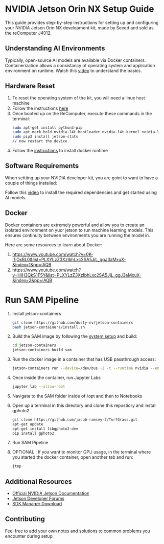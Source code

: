 # NVIDIA Jetson Orin NX Setup Guide

This guide provides step-by-step instructions for setting up and configuring your NVIDIA Jetson Orin NX development kit, made by Seeed and sold as the reComputer J4012.


## Understanding AI Environments
Typically, open-source AI models are available via Docker containers. Containerization allows a consistancy of operating system and application environment on runtime. Watch this [video](https://www.youtube.com/watch?v=rIrNIzy6U_g) to understand the basics.

## Hardware Reset

1. To reset the operating system of the kit, you will need a linux host machine 
2. Follow the instructions [here](https://wiki.seeedstudio.com/reComputer_J4012_Flash_Jetpack/)
3. Once booted up on the ReComputer, execute these commands in the terminal:
    ```bash
    sudo apt-get install python3-pip
    sudo apt-mark hold nvidia-l4t-bootloader nvidia-l4t-kernel nvidia-l4t-kernel-dtbs nvidia-l4t-kernel-headers
    sudo pip3 install jetson-stats
    // now restart the device
    ```
4. Follow the [instructions](https://www.jetson-ai-lab.com/tips_ssd-docker.html) to install docker runtime

## Software Requirements
When settting up your NVIDIA developer kit, you are goint to want to have a couple of things installed:

Follow this [video](https://www.youtube.com/watch?v=-KAyUHzRxHc) to install the required dependencies and get started using AI models.

## Docker 
Docker containers are extremely powerful and allow you to create an isolated environment on yuor jetson to run machine learning models. This ensures continuity between environments you are running the model in.

Here are some resources to learn about Docker:
1. https://www.youtube.com/watch?v=0K-I1jOxBL0&list=PLXYLzZ3XzIbhLxc2SA5JjL_ggJ3aMxuX-&index=1&pp=iAQB
2. https://www.youtube.com/watch?v=HlH3QkS1F5Y&list=PLXYLzZ3XzIbhLxc2SA5JjL_ggJ3aMxuX-&index=2&pp=iAQB 

# Run SAM Pipeline

1. Install jetson-containers
    ```bash
    git clone https://github.com/dusty-nv/jetson-containers
    bash jetson-containers/install.sh
    ```

2. Build the SAM image by following the [system setup](https://github.com/dusty-nv/jetson-containers/blob/master/docs/setup.md) and build:
    ```bash
    cd jetson-containers
    jetson-containers build sam
    ```

3. Run the docker image in a container that has USB passthrough access:

    ``` bash
    jetson-containers run --device=/dev/bus -i -t --runtime nvidia --entrypoint  bin/bash sam:r36.4.0
    ```
4. Once inside the container, run Jupyter Labs
    ```bash
    jupyter lab --allow-root
    ```
5. Navigate to the SAM folder inside of /opt and then to Notebooks


6. Open up a terminal in this directory and clone this repostiory and install gphoto2
    ```bash
    git clone https://github.com/jacob-ramsey-2/TurfGrass.git
    apt-get update
    apt-get install libgphoto2-dev
    pip install gphoto2
    ```

7. Run SAM Pipeline

8. OPTIONAL : If you want to monitor GPU usage, in the terminal where you started the docker container, open another tab and run:
    ```bash 
    jtop
    ```
    


## Additional Resources

- [Official NVIDIA Jetson Documentation]()
- [Jetson Developer Forums]()
- [SDK Manager Download]()



## Contributing

Feel free to add your own notes and solutions to common problems you encounter during setup.


